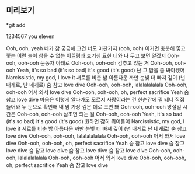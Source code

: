 ## 미리보기

\*git add

<a> 1234567 you eleven

Ooh, ooh, yeah
네가 참 궁금해 그건 너도 마찬가지 (ooh, ooh)
이거면 충분해 쫓고 쫓는 이런 놀이
참을 수 없는 이끌림과 호기심
묘한 너와 나 두고 보면 알겠지
Ooh-ooh, ooh-ooh 눈동자 아래로
Ooh-ooh, ooh-ooh 감추고 있는 거
Ooh-ooh, ooh-ooh
Yeah, it's so bad (it's so bad) it's good (it's good)
난 그 맘을 좀 봐야겠어
Narcissistic, my god, I love it
서로를 비춘 밤
아름다운 까만 눈빛 더 빠져 깊이
(넌 내게로, 난 네게로)
숨 참고 love dive
Ooh-ooh, ooh-ooh, lalalalalalala
Ooh-ooh, ooh-ooh 어서 와서 love dive
Ooh-ooh, ooh-ooh, oh, perfect sacrifice
Yeah 숨 참고 love dive
마음은 이렇게 알다가도 모르지
사랑이라는 건 한순간에 필 테니
직접 들어와 두 눈으로 확인해
내 맘 가장 깊은 데로 오면 돼
Ooh-ooh, ooh-ooh 망설일 시간은
Ooh-ooh, ooh-ooh 삼초면 되는 걸
Ooh-ooh, ooh-ooh
Yeah, it's so bad (it's so bad) it's good (it's good)
원하면 감히 뛰어들어
Narcissistic, my god, I love it
서로를 비춘 밤
아름다운 까만 눈빛 더 빠져 깊이
(넌 내게로 난 네게로)
숨 참고 love dive
Ooh-ooh, ooh-ooh, lalalalalalala
Ooh-ooh, ooh-ooh 어서 와서 love dive
Ooh-ooh, ooh-ooh, oh, perfect sacrifice
Yeah 숨 참고 love dive
숨 참고 love dive
숨 참고 love dive
숨 참고 love dive
숨 참고 love dive
Ooh-ooh, ooh-ooh, lalalalalalala
Ooh-ooh, ooh-ooh 어서 와서 love dive
Ooh-ooh, ooh-ooh, oh, perfect sacrifice
Yeah 숨 참고 love dive
